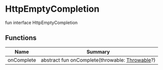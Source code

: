 # HttpEmptyCompletion


fun interface HttpEmptyCompletion

## Functions

| Name | Summary |
|---|---|
| onComplete | abstract fun onComplete(throwable: [Throwable](https://kotlinlang.org/api/latest/jvm/stdlib/kotlin/-throwable/index.html)?) |

